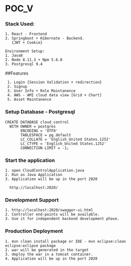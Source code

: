# POC_V

### Stack Used:
    1. React - Frontend
    2. Springboot + Hibernate - Backend.
       {JWT + Cookie}
    
    Environment Setup:
    1. Java8
    2. Node 8.11.3 + Npm 5.6.0
    3. Postgresql 9.4
    
##Features

     1. Login {Session Validation + redirection}
     2. Signup
     3. User Info + Role Maintanence
     4. AWS - AMI cloud data view [Grid + Chart]
     5. Asset Maintanence

### Setup Database - Postgresql
	CREATE DATABASE cloud_control
	  WITH OWNER = postgres
	       ENCODING = 'UTF8'
	       TABLESPACE = pg_default
	       LC_COLLATE = 'English_United States.1252'
	       LC_CTYPE = 'English_United States.1252'
	       CONNECTION LIMIT = -1;

### Start the application
	1. open CloudControlApplication.java
	2. Run as Java Application
	3. Application will be up in the port 2020
	
      http://localhost:2020/
      
### Development Support
	1. http://localhost:2020/swagger-ui.html
	2. Controller end-points will be available.
	3. Use it for independent backend development phase.


### Production Deployment
	1. mvn clean install package or IDE - mvn eclipse:clean eclipse:eclipse package
	2. war will be generated in the target
	3. deploy the war in a tomcat container.
	4. Application will be up in the port 2020
